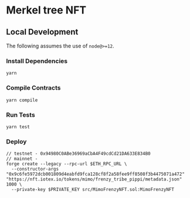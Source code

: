 # Merkel tree NFT

## Local Development

The following assumes the use of `node@>=12`.

### Install Dependencies

`yarn`

### Compile Contracts

`yarn compile`

### Run Tests

`yarn test`

### Deploy

```
// testnet - 0x94980C0ABe36969aCbA4F49cdCd21DA633E834B0
// mainnet - 
forge create --legacy --rpc-url $ETH_RPC_URL \
  --constructor-args "0x9c6fe5972dcb001809d4eabfd9fca128cf8f2a58fee9ff8508f3b4475071a472" "https://nft.iotex.io/tokens/mimo/frenzy_tribe_pippi/metadata.json" 1000 \
  --private-key $PRIVATE_KEY src/MimoFrenzyNFT.sol:MimoFrenzyNFT
```
